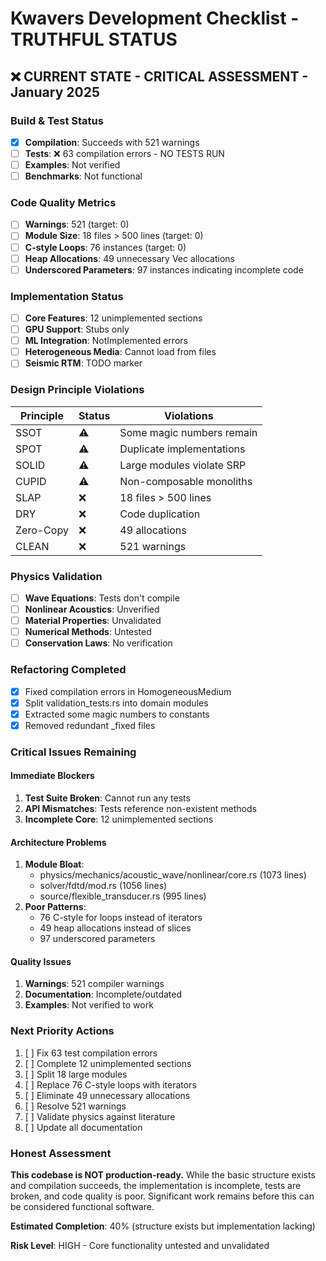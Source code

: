 # Kwavers Development Checklist - TRUTHFUL STATUS

## ❌ **CURRENT STATE - CRITICAL ASSESSMENT** - January 2025

### **Build & Test Status**
- [x] **Compilation**: Succeeds with 521 warnings
- [ ] **Tests**: ❌ 63 compilation errors - NO TESTS RUN
- [ ] **Examples**: Not verified
- [ ] **Benchmarks**: Not functional

### **Code Quality Metrics**
- [ ] **Warnings**: 521 (target: 0)
- [ ] **Module Size**: 18 files > 500 lines (target: 0)
- [ ] **C-style Loops**: 76 instances (target: 0)
- [ ] **Heap Allocations**: 49 unnecessary Vec allocations
- [ ] **Underscored Parameters**: 97 instances indicating incomplete code

### **Implementation Status**
- [ ] **Core Features**: 12 unimplemented sections
- [ ] **GPU Support**: Stubs only
- [ ] **ML Integration**: NotImplemented errors
- [ ] **Heterogeneous Media**: Cannot load from files
- [ ] **Seismic RTM**: TODO marker

### **Design Principle Violations**

| Principle | Status | Violations |
|-----------|--------|------------|
| SSOT | ⚠️ | Some magic numbers remain |
| SPOT | ⚠️ | Duplicate implementations |
| SOLID | ⚠️ | Large modules violate SRP |
| CUPID | ⚠️ | Non-composable monoliths |
| SLAP | ❌ | 18 files > 500 lines |
| DRY | ❌ | Code duplication |
| Zero-Copy | ❌ | 49 allocations |
| CLEAN | ❌ | 521 warnings |

### **Physics Validation**
- [ ] **Wave Equations**: Tests don't compile
- [ ] **Nonlinear Acoustics**: Unverified
- [ ] **Material Properties**: Unvalidated
- [ ] **Numerical Methods**: Untested
- [ ] **Conservation Laws**: No verification

### **Refactoring Completed**
- [x] Fixed compilation errors in HomogeneousMedium
- [x] Split validation_tests.rs into domain modules
- [x] Extracted some magic numbers to constants
- [x] Removed redundant _fixed files

### **Critical Issues Remaining**

#### Immediate Blockers
1. **Test Suite Broken**: Cannot run any tests
2. **API Mismatches**: Tests reference non-existent methods
3. **Incomplete Core**: 12 unimplemented sections

#### Architecture Problems
1. **Module Bloat**: 
   - physics/mechanics/acoustic_wave/nonlinear/core.rs (1073 lines)
   - solver/fdtd/mod.rs (1056 lines)
   - source/flexible_transducer.rs (995 lines)
2. **Poor Patterns**:
   - 76 C-style for loops instead of iterators
   - 49 heap allocations instead of slices
   - 97 underscored parameters

#### Quality Issues
1. **Warnings**: 521 compiler warnings
2. **Documentation**: Incomplete/outdated
3. **Examples**: Not verified to work

### **Next Priority Actions**

1. [ ] Fix 63 test compilation errors
2. [ ] Complete 12 unimplemented sections
3. [ ] Split 18 large modules
4. [ ] Replace 76 C-style loops with iterators
5. [ ] Eliminate 49 unnecessary allocations
6. [ ] Resolve 521 warnings
7. [ ] Validate physics against literature
8. [ ] Update all documentation

### **Honest Assessment**

**This codebase is NOT production-ready.** While the basic structure exists and compilation succeeds, the implementation is incomplete, tests are broken, and code quality is poor. Significant work remains before this can be considered functional software.

**Estimated Completion**: 40% (structure exists but implementation lacking)

**Risk Level**: HIGH - Core functionality untested and unvalidated